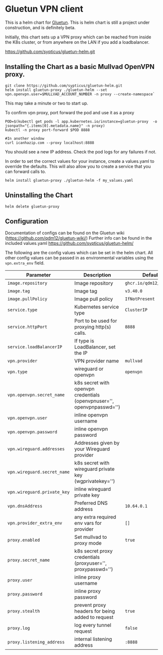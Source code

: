 # Gluetun VPN client

This is a helm chart for [Gluetun](https://github.com/qdm12/gluetun).
This is helm chart is still a project under construction, and is definitely beta.

Initially, this chart sets up a VPN proxy which can be reached from inside the K8s cluster, 
or from anywhere on the LAN if you add a loadbalancer.

https://github.com/sypticus/gluetun-helm.git

## Installing the Chart as a basic Mullvad OpenVPN proxy.

```console
git clone https://github.com/sypticus/gluetun-helm.git
helm install gluetun-proxy ./gluetun-helm --set vpn.openvpn.user=$MULLVAD_ACCOUNT_NUMBER -n proxy --create-namespace`
```

This may take a minute or two to start up. 

To confirm vpn proxy, port forward the pod and use it as a proxy
```console
POD=$(kubectl get pods -l app.kubernetes.io/instance=gluetun-proxy  -o jsonpath="{.items[0].metadata.name}" -n proxy)
kubectl -n proxy port-forward $POD 8888

#In another window
curl icanhazip.com --proxy localhost:8888
```
You should see a new IP address.
Check the pod logs for any failures if not.


In order to set the correct values for your instance, create a values.yaml to override the defaults.
This will also allow you to create a service that you can forward calls to.

```console
helm install gluetun-proxy ./gluetun-helm -f my_values.yaml
```


## Uninstalling the Chart

```console
helm delete gluetun-proxy
```

## Configuration

Documentation of configs can be found on the Gluetun wiki  (https://github.com/qdm12/gluetun-wiki/)
Further info can be found in the included values.yaml https://github.com/sypticus/gluetun-helm/


The following are the config values which can be set in the helm chart.
All other config values can be passed in as environmental variables using the `vpn.extra_env` field.


| Parameter                   | Description                                                            | Default                 |
|-----------------------------|------------------------------------------------------------------------|-------------------------|
| `image.repository`          | Image repository                                                       | `ghcr.io/qdm12/gluetun` |
| `image.tag`                 | Image tag                                                              | `v3.40.0`               |
| `image.pullPolicy`          | Image pull policy                                                      | `IfNotPresent`          |
| `service.type`              | Kubernetes service type                                                | `ClusterIP`             |
| `service.httpPort`          | Port to be used for proxying http(s) calls.                            | `8888`                  |
| `service.loadBalancerIP`    | If type is LoadBalancer, set the IP                                    |                         |
| `vpn.provider`              | VPN provider name                                                      | `mullvad`               |
| `vpn.type`                  | wireguard or openvpn                                                   | `openvpn`               |
| `vpn.openvpn.secret_name`   | k8s secret with openvpn credentials (openvpnuser='', openvpnpasswd='') |                         |
| `vpn.openvpn.user`          | inline openvpn username                                                |                         |
| `vpn.openvpn.password`      | inline openvpn password                                                |                         |
| `vpn.wireguard.addresses`   | Addresses given by your Wireguard provider                             |                         |
| `vpn.wireguard.secret_name` | k8s secret with wireguard private key (wgprivatekey='')                |                         |
| `vpn.wireguard.private_key` | inline wireguard private key                                           |                         |
| `vpn.dnsAddress`            | Preferred DNS address                                                  | `10.64.0.1`             |
| `vpn.provider_extra_env`    | any extra required env vars for provider                               | `[]`                    |
| `proxy.enabled`             | Set mullvad to proxy mode                                              | `true`                  |
| `proxy.secret_name`         | k8s secret proxy credentials (proxyuser='', proxypasswd='')            |                         |
| `proxy.user`                | inline proxy username                                                  |                         |
| `proxy.password`            | inline proxy password                                                  |                         |
| `proxy.stealth`             | prevent proxy headers for being added to request                       | `true`                  |
| `proxy.log`                 | log every tunnel request                                               | `false`                 |
| `proxy.listening_address`   | internal listening address                                             | `:8888`                 |
